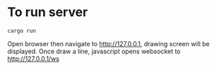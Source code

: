 # To run server
```
cargo run
```

Open browser then navigate to http://127.0.0.1, drawing screen will be displayed. Once draw a line, javascript opens websocket to
http://127.0.0.1/ws